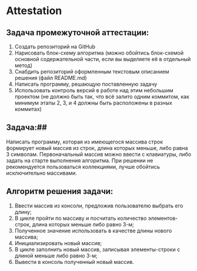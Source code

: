 # Attestation
## Задача промежуточной аттестации: 
1. Создать репозиторий на GitHub
2. Нарисовать блок-схему алгоритма (можно обойтись блок-схемой основной содержательной части, если вы выделяете её в отдельный метод)
3. Снабдить репозиторий оформленным текстовым описанием решения (файл README.md)
4. Написать программу, решающую поставленную задачу
5. Использовать контроль версий в работе над этим небольшим проектом (не должно быть так, что всё залито одним коммитом, как минимум этапы 2, 3, и 4 должны быть расположены в разных коммитах)

## Задача:## 
Написать программу, которая из имеющегося массива строк формирует новый массив из строк, длина которых меньше, либо равна 3 символам. Первоначальный массив можно ввести с клавиатуры, либо задать на старте выполнения алгоритма. При решении не рекомендуется пользоваться коллекциями, лучше обойтись исключительно массивами.
  
## Алгоритм решения задачи:  
1. Ввести массив из консоли, предложив пользователю выбрать его длину;
2. В цикле пройти по массиву и посчитать количество элементов-строк, длина которых меньше либо равно 3-м;
3. Полученное значение использовать в качестве длины нового массива;
4. Инициализировать новый массив; 
5. В цикле заполнить новый массив, записывая элементы-строки с длиной меньше либо равно 3-м;
6. Вывести в консоль полученный новый массив.
